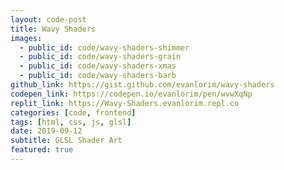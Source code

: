 ```yaml
---
layout: code-post
title: Wavy Shaders
images:
  - public_id: code/wavy-shaders-shimmer
  - public_id: code/wavy-shaders-grain
  - public_id: code/wavy-shaders-xmas
  - public_id: code/wavy-shaders-barb
github_link: https://gist.github.com/evanlorim/wavy-shaders
codepen_link: https://codepen.io/evanlorim/pen/wvwXqNp
replit_link: https://Wavy-Shaders.evanlorim.repl.co
categories: [code, frontend]
tags: [html, css, js, glsl]
date: 2019-09-12
subtitle: GLSL Shader Art
featured: true
---
```

